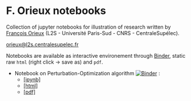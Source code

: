 # F. Orieux notebooks

Collection of jupyter notebooks for illustration of research written
by [François Orieux](http://pro.orieux.fr) (L2S - Université Paris-Sud - CNRS -
CentraleSupélec).

orieux@l2s.centralesupelec.fr

Notebooks are available as interactive environement through
[Binder](https://mybinder.org/), static raw `html` (right click ->
save as) and `pdf`.

- Notebook on Perturbation-Optimization algorithm [![Binder](https://mybinder.org/badge_logo.svg)](https://mybinder.org/v2/gh/orieux/notebooks/master?filepath=The%20Perturbation-Optimisation%20Algorithm.ipynb) :
  * [[ipynb]](https://raw.githubusercontent.com/orieux/notebooks/master/The%20Perturbation-Optimisation%20Algorithm.ipynb)
  * [[html]](https://raw.githubusercontent.com/orieux/notebooks/master/The%20Perturbation-Optimisation%20Algorithm.html)
  * [[pdf]](https://github.com/orieux/notebooks/raw/master/The%20Perturbation-Optimisation%20Algorithm.pdf)
